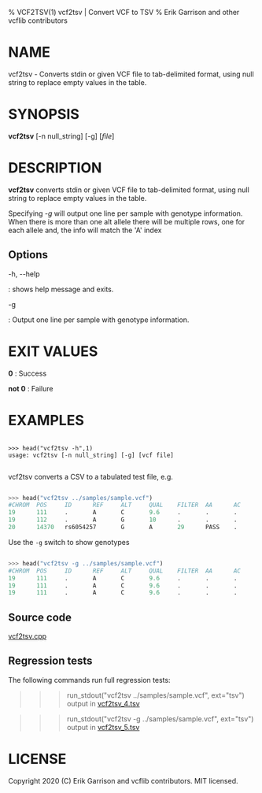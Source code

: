 % VCF2TSV(1) vcf2tsv | Convert VCF to TSV
% Erik Garrison and other vcflib contributors

# NAME

vcf2tsv - Converts stdin or given VCF file to tab-delimited format,
using null string to replace empty values in the table.

# SYNOPSIS

**vcf2tsv** \[-n null_string] \[-g] \[*file*]

# DESCRIPTION

**vcf2tsv** converts stdin or given VCF file to tab-delimited format,
using null string to replace empty values in the table.

Specifying *-g* will output one line per sample with genotype
information.  When there is more than one alt allele there will be
multiple rows, one for each allele and, the info will match the 'A'
index

## Options

-h, --help

: shows help message and exits.

-g

: Output one line per sample with genotype information.

# EXIT VALUES

**0**
: Success

**not 0**
: Failure

# EXAMPLES


<!--

    >>> from pytest.rtest import run_stdout, head, cat

-->

```

>>> head("vcf2tsv -h",1)
usage: vcf2tsv [-n null_string] [-g] [vcf file]


```

vcf2tsv converts a CSV to a tabulated test file, e.g.

```python

>>> head("vcf2tsv ../samples/sample.vcf")
#CHROM  POS     ID      REF     ALT     QUAL    FILTER  AA      AC      AF      AN      DB      DP      H2      NS
19      111     .       A       C       9.6     .       .       .       .       .       .       .       .       .
19      112     .       A       G       10      .       .       .       .       .       .       .       .       .
20      14370   rs6054257       G       A       29      PASS    .       .       0.5     .       .       14      .       3

```

Use the `-g` switch to show genotypes

```python

>>> head("vcf2tsv -g ../samples/sample.vcf")
#CHROM  POS     ID      REF     ALT     QUAL    FILTER  AA      AC      AF      AN      DB      DP      H2      NS      SAMPLE  DP      GQ      GT      HQ
19      111     .       A       C       9.6     .       .       .       .       .       .       .       .       .       NA00001 .       .       0|0     10,10
19      111     .       A       C       9.6     .       .       .       .       .       .       .       .       .       NA00002 .       .       0|0     10,10
19      111     .       A       C       9.6     .       .       .       .       .       .       .       .       .       NA00003 .       .       0/1     3,3

```

## Source code

[vcf2tsv.cpp](../../src/vcf2tsv.cpp)

## Regression tests

The following commands run full regression tests:

>>> run_stdout("vcf2tsv ../samples/sample.vcf", ext="tsv")
output in <a href="../data/regression/vcf2tsv_4.tsv">vcf2tsv_4.tsv</a>

>>> run_stdout("vcf2tsv -g ../samples/sample.vcf", ext="tsv")
output in <a href="../data/regression/vcf2tsv_5.tsv">vcf2tsv_5.tsv</a>


# LICENSE

Copyright 2020 (C) Erik Garrison and vcflib contributors. MIT licensed.
